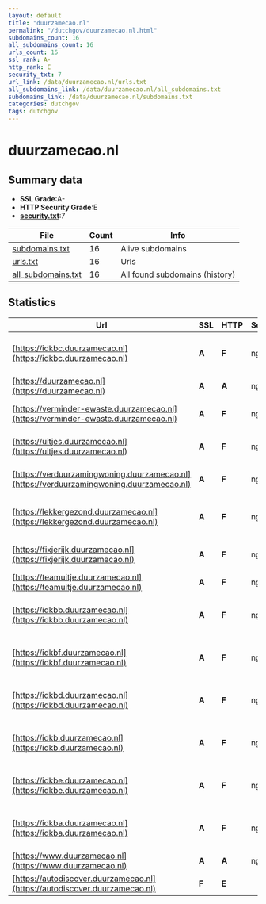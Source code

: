 ```yaml
---
layout: default
title: "duurzamecao.nl"
permalink: "/dutchgov/duurzamecao.nl.html"
subdomains_count: 16
all_subdomains_count: 16
urls_count: 16
ssl_rank: A-
http_rank: E
security_txt: 7
url_link: /data/duurzamecao.nl/urls.txt
all_subdomains_link: /data/duurzamecao.nl/all_subdomains.txt
subdomains_link: /data/duurzamecao.nl/subdomains.txt
categories: dutchgov
tags: dutchgov
---
```



# duurzamecao.nl
## Summary data


 - **SSL Grade**:A-
 - **HTTP Security Grade**:E
 - **[security.txt](https://www.digitaleoverheid.nl/nieuws/standaard-security-txt-nu-verplicht-voor-overheid/)**:7


| File       | Count | Info |
|------------|-------|------|
|[subdomains.txt](/DutchGovScope/data/duurzamecao.nl/subdomains.txt)|16|Alive subdomains|
|[urls.txt](/DutchGovScope/data/duurzamecao.nl/urls.txt)|16|Urls|
|[all_subdomains.txt](/DutchGovScope/data/duurzamecao.nl/all_subdomains.txt)|16|All found subdomains (history)|


## Statistics


| Url | SSL | HTTP | Server | Cookie | HSTS | CORS | CTO | CSP | XFO | XXP | RP |FP| Tech |Title |
|--------|-------|-------|------|------|------|------|------|------|------|------|------|------|------|------|
|[https://idkbc.duurzamecao.nl](https://idkbc.duurzamecao.nl)| **A**| **F**|nginx| | | | | | | | :white_check_mark: | |MySQL Nginx PHP WooCommerce:8.0.1 WordPress:6.3.4 Yoast SEO:22.6|IDKB C|
|[https://duurzamecao.nl](https://duurzamecao.nl)| **A**| **A**|nginx| |:white_check_mark: | | |:warning: | :white_check_mark: | :white_check_mark: | :white_check_mark: | |Nginx||
|[https://verminder-ewaste.duurzamecao.nl](https://verminder-ewaste.duurzamecao.nl)| **A**| **F**|nginx| | | | | | | | :white_check_mark: | |MySQL Nginx PHP WordPress Yoast SEO:22.6|Verminder eWaste|
|[https://uitjes.duurzamecao.nl](https://uitjes.duurzamecao.nl)| **A**| **F**|nginx| | | | | | | | :white_check_mark: | |MySQL Nginx PHP WordPress jQuery prettyPhoto|Home - Duurzame...|
|[https://verduurzamingwoning.duurzamecao.nl](https://verduurzamingwoning.duurzamecao.nl)| **A**| **F**|nginx| | | | | | | | :white_check_mark: | |MySQL Nginx PHP WordPress Yoast SEO:22.6|Verduurzaam je w...|
|[https://lekkergezond.duurzamecao.nl](https://lekkergezond.duurzamecao.nl)| **A**| **F**|nginx| | | | | | | | :white_check_mark: | |MySQL Nginx PHP Site Kit:1.107.0 WordPress Yoast SEO:22.6|Lekker gezond|
|[https://fixjerijk.duurzamecao.nl](https://fixjerijk.duurzamecao.nl)| **A**| **F**|nginx| | | | | | | | :white_check_mark: | |MySQL Nginx PHP WordPress Yoast SEO:22.6|Fix je Rijk!|
|[https://teamuitje.duurzamecao.nl](https://teamuitje.duurzamecao.nl)| **A**| **F**|nginx| | | | | | | | :white_check_mark: | |MySQL Nginx PHP WordPress|Home - Rijkstool...|
|[https://idkbb.duurzamecao.nl](https://idkbb.duurzamecao.nl)| **A**| **F**|nginx| | | | | | | | :white_check_mark: | |MySQL Nginx PHP WooCommerce:8.0.1 WordPress:6.3.4 Yoast SEO:22.6|IDKB B|
|[https://idkbf.duurzamecao.nl](https://idkbf.duurzamecao.nl)| **A**| **F**|nginx| | | | | | | | :white_check_mark: | |MySQL Nginx PHP WooCommerce:8.0.2 WordPress:6.3.4 Yoast SEO:22.6|IDKB F|
|[https://idkbd.duurzamecao.nl](https://idkbd.duurzamecao.nl)| **A**| **F**|nginx| | | | | | | | :white_check_mark: | |MySQL Nginx PHP WooCommerce:8.0.1 WordPress:6.3.4 Yoast SEO:22.6|IDKB D|
|[https://idkb.duurzamecao.nl](https://idkb.duurzamecao.nl)| **A**| **F**|nginx| | | | | | | | :white_check_mark: | |MySQL Nginx PHP WooCommerce:8.0.1 WordPress:6.3.4 Yoast SEO:22.6|Rijkstools|
|[https://idkbe.duurzamecao.nl](https://idkbe.duurzamecao.nl)| **A**| **F**|nginx| | | | | | | | :white_check_mark: | |MySQL Nginx PHP WooCommerce:8.0.1 WordPress:6.3.4 Yoast SEO:22.6|IDKB E|
|[https://idkba.duurzamecao.nl](https://idkba.duurzamecao.nl)| **A**| **F**|nginx| | | | | | | | :white_check_mark: | |MySQL Nginx PHP WooCommerce:8.0.1 WordPress:6.3.4 Yoast SEO:22.6|IDKB A|
|[https://www.duurzamecao.nl](https://www.duurzamecao.nl)| **A**| **A**|nginx| |:white_check_mark: | | |:warning: | :white_check_mark: | :white_check_mark: | :white_check_mark: | |Nginx||
|[https://autodiscover.duurzamecao.nl](https://autodiscover.duurzamecao.nl)| **F**| **E**|| | | | | | | | :white_check_mark: | |||

